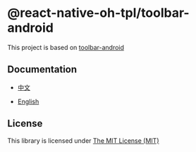 # @react-native-oh-tpl/toolbar-android

This project is based on [toolbar-android](https://github.com/react-native-oh-library/toolbar-android)

## Documentation

- [中文](https://gitee.com/react-native-oh-library/usage-docs/blob/master/zh-cn/react-native-community-toolbar-android.md)

- [English](https://gitee.com/react-native-oh-library/usage-docs/blob/master/en/react-native-community-toolbar-android.md)

## License

This library is licensed under [The MIT License (MIT)](https://github.com/react-native-toolbar-android/toolbar-android/blob/master/LICENSE)